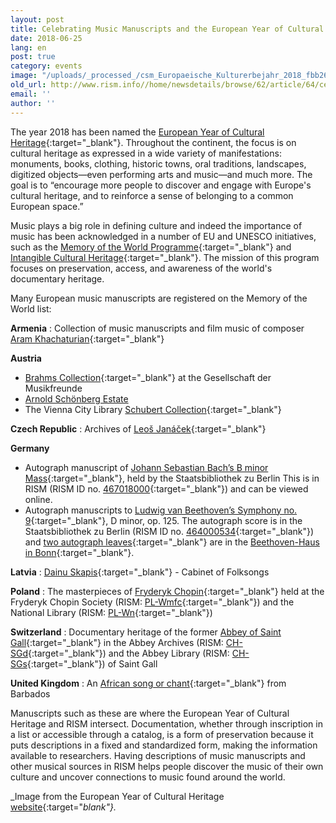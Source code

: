 ```yaml
---
layout: post
title: Celebrating Music Manuscripts and the European Year of Cultural Heritage
date: 2018-06-25
lang: en
post: true
category: events
image: "/uploads/_processed_/csm_Europaeische_Kulturerbejahr_2018_fbb26fbb22.jpg"
old_url: http://www.rism.info//home/newsdetails/browse/62/article/64/celebrating-music-manuscripts-and-the-european-year-of-cultural-heritage.html
email: ''
author: ''
---
```



The year 2018 has been named the [European Year of Cultural Heritage](http://europa.eu/cultural-heritage/){:target="_blank"}. Throughout the continent, the focus is on cultural heritage as expressed in a wide variety of manifestations: monuments, books, clothing, historic towns, oral traditions, landscapes, digitized objects—even performing arts and music—and much more. The goal is to “encourage more people to discover and engage with Europe's cultural heritage, and to reinforce a sense of belonging to a common European space.”

Music plays a big role in defining culture and indeed the importance of music has been acknowledged in a number of EU and UNESCO initiatives, such as the [Memory of the World Programme](http://www.unesco.org/new/en/communication-and-information/memory-of-the-world/about-the-programme/objectives/){:target="_blank"} and [Intangible Cultural Heritage](https://ich.unesco.org/en/lists){:target="_blank"}. The mission of this program focuses on preservation, access, and awareness of the world's documentary heritage.

Many European music manuscripts are registered on the Memory of the World list:

**Armenia** : Collection of music manuscripts and film music of composer [Aram Khachaturian](http://www.unesco.org/new/en/communication-and-information/memory-of-the-world/register/full-list-of-registered-heritage/registered-heritage-page-2/collection-of-note-manuscripts-and-film-music-of-composer-aram-khachaturian/){:target="_blank"}

**Austria**

- [Brahms Collection](http://www.unesco.org/new/en/communication-and-information/memory-of-the-world/register/full-list-of-registered-heritage/registered-heritage-page-1/brahms-collection/){:target="_blank"} at the Gesellschaft der Musikfreunde
- [Arnold Schönberg Estate](http://www.unesco.org/new/en/communication-and-information/memory-of-the-world/register/full-list-of-registered-heritage/registered-heritage-page-1/arnold-schoenberg-estate/)
- The Vienna City Library [Schubert Collection](http://www.unesco.org/new/en/communication-and-information/memory-of-the-world/register/full-list-of-registered-heritage/registered-heritage-page-8/the-vienna-city-library-schubert-collection/#c187820){:target="_blank"}

**Czech Republic** : Archives of [Leoš Janáček](http://www.unesco.org/new/en/communication-and-information/memory-of-the-world/register/full-list-of-registered-heritage/registered-heritage-page-1/archives-of-leos-janacek/){:target="_blank"}

**Germany**

- Autograph manuscript of [Johann Sebastian Bach’s B minor Mass](http://www.unesco.org/new/en/communication-and-information/memory-of-the-world/register/full-list-of-registered-heritage/registered-heritage-page-1/autograph-of-h-moll-messe-mass-in-b-minor-by-johann-sebastian-bach/){:target="_blank"}, held by the Staatsbibliothek zu Berlin
This is in RISM (RISM ID no. [467018000](https://opac.rism.info/search?id=467018000&Language=en){:target="_blank"}) and can be viewed online.
- Autograph manuscripts to [Ludwig van Beethoven’s Symphony no. 9](http://www.unesco.org/new/en/communication-and-information/memory-of-the-world/register/full-list-of-registered-heritage/registered-heritage-page-5/ludwig-van-beethoven-symphony-no-9-d-minor-op-125/){:target="_blank"}, D minor, op. 125.
The autograph score is in the Staatsbibliothek zu Berlin (RISM ID no. [464000534](https://opac.rism.info/search?id=464000534){:target="_blank"}) and [two autograph leaves](https://www.beethoven.de/sixcms/detail.php?id=15123&template=dokseite_digitales_archiv_de&_dokid=wm171&_seite=1-1){:target="_blank"} are in the [Beethoven-Haus in Bonn](http://beethoven.staatsbibliothek-berlin.de/willkommen/){:target="_blank"}.

**Latvia** : [Dainu Skapis](http://www.unesco.org/new/en/communication-and-information/memory-of-the-world/register/full-list-of-registered-heritage/registered-heritage-page-2/dainu-skapis-cabinet-of-folksongs/){:target="_blank"} - Cabinet of Folksongs

**Poland** : The masterpieces of [Fryderyk Chopin](http://www.unesco.org/new/en/communication-and-information/memory-of-the-world/register/full-list-of-registered-heritage/registered-heritage-page-8/the-masterpieces-of-fryderyk-chopin/#c187221){:target="_blank"} held at the Fryderyk Chopin Society (RISM: [PL-Wmfc](https://opac.rism.info/search?View=rism&siglum=PL-Wmfc&author=chopin&Language=en){:target="_blank"}) and the National Library (RISM: [PL-Wn](https://opac.rism.info/search?View=rism&siglum=PL-Wn&author=chopin&Language=en){:target="_blank"})

**Switzerland** : Documentary heritage of the former [Abbey of Saint Gall](http://www.unesco.org/new/en/communication-and-information/memory-of-the-world/register/full-list-of-registered-heritage/registered-heritage-page-2/documentary-heritage-of-the-former-abbey-of-saint-gall-in-the-abbey-archives-and-the-abbey-library-of-saint-gall/){:target="_blank"} in the Abbey Archives (RISM: [CH-SGd](https://opac.rism.info/search?View=rism&siglum=CH-SGd&Language=en){:target="_blank"}) and the Abbey Library (RISM: [CH-SGs](https://opac.rism.info/search?View=rism&siglum=CH-SGs&Language=en){:target="_blank"}) of Saint Gall

**United Kingdom** : An [African song or chant](http://www.unesco.org/new/en/communication-and-information/memory-of-the-world/register/full-list-of-registered-heritage/registered-heritage-page-1/an-african-song-or-chant-from-barbados/){:target="_blank"} from Barbados

Manuscripts such as these are where the European Year of Cultural Heritage and RISM intersect. Documentation, whether through inscription in a list or accessible through a catalog, is a form of preservation because it puts descriptions in a fixed and standardized form, making the information available to researchers. Having descriptions of music manuscripts and other musical sources in RISM helps people discover the music of their own culture and uncover connections to music found around the world.


_Image from the European Year of Cultural Heritage [website](http://europa.eu/cultural-heritage/toolkits/logotype_en){:target="_blank"}._



<script type="text/javascript">var switchTo5x=true;</script><script type="text/javascript" src="http://w.sharethis.com/button/buttons.js"></script><script type="text/javascript">stLight.options({publisher: "9b601438-1ce1-49d8-bfd7-9cff5df54c17", doNotHash: false, doNotCopy: false, hashAddressBar: false});</script>